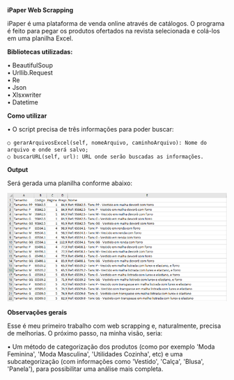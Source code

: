 <strong>iPaper Web Scrapping</strong>

  iPaper é uma plataforma de venda online através de catálogos. O programa é feito para pegar os produtos ofertados na revista selecionada e colá-los em uma planilha Excel.

<strong>Bibliotecas utilizadas:</strong>

  • BeautifulSoup
  <br>• Urllib.Request
  <br>• Re
  <br>• Json
  <br>• Xlsxwriter
  <br>• Datetime
  
<strong>Como utilizar</strong>

  • O script precisa de três informações para poder buscar:
  
    ○ gerarArquivosExcel(self, nomeArquivo, caminhoArquivo): Nome do arquivo e onde será salvo;
    ○ buscarURL(self, url): URL onde serão buscadas as informações.
    
<strong>Output</strong>

  Será gerada uma planilha conforme abaixo:
  
  ![Alt text](https://github.com/gabriel-vinci/ipaper-web-scrapping/blob/master/output1.PNG?raw=true "Output1")
  
<strong>Observações gerais</strong>

  Esse é meu primeiro trabalho com web scrapping e, naturalmente, precisa de melhorias. O próximo passo, na minha visão, seria:
  
  • Um método de categorização dos produtos (como por exemplo 'Moda Feminina', 'Moda Masculina', 'Utilidades Cozinha', etc) e uma subcategorização (com informações como 'Vestido', 'Calça', 'Blusa', 'Panela'), para possibilitar uma análise mais completa.
 

